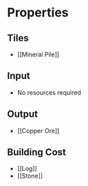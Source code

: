 # Properties
## Tiles
- [[Mineral Pile]]

## Input
- No resources required

## Output
- [[Copper Ore]]

## Building Cost
- [[Log]]
- [[Stone]]